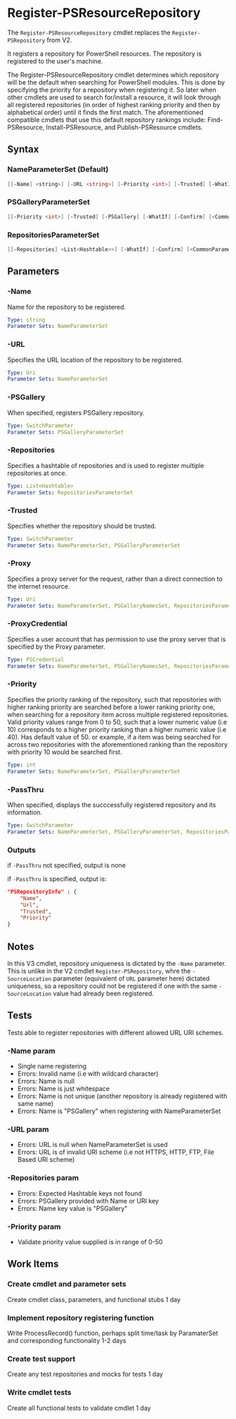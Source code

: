 # Register-PSResourceRepository

The `Register-PSResourceRepository` cmdlet replaces the `Register-PSRepository` from V2.

It registers a repository for PowerShell resources. The repository is registered to the user's machine.

The Register-PSResourceRepository cmdlet determines which repository will be the default when searching for PowerShell modules. This is done by specifying the priority for a repository when registering it. So later when other cmdlets are used to search for/install a resource, it will look through all registered repositories (in order of highest ranking priority and then by alphabetical order) until it finds the first match. The aforementioned compatible cmdlets that use this default repository rankings include: Find-PSResource, Install-PSResource, and Publish-PSResource cmdlets.

## Syntax

### NameParameterSet (Default)
``` PowerShell
[[-Name] <string>] [-URL <string>] [-Priority <int>] [-Trusted] [-WhatIf] [-Confirm] [<CommonParameters>]
```

### PSGalleryParameterSet
``` PowerShell
[[-Priority <int>] [-Trusted] [-PSGallery] [-WhatIf] [-Confirm] [<CommonParameters>]
```

### RepositoriesParameterSet
``` PowerShell
[[-Repositories] <List<Hashtable>>] [-WhatIf] [-Confirm] [<CommonParameters>]
```

## Parameters

### -Name

Name for the repository to be registered.

```yml
Type: string
Parameter Sets: NameParameterSet
```

### -URL

Specifies the URL location of the repository to be registered.

```yml
Type: Uri
Parameter Sets: NameParameterSet
```

### -PSGallery

When specified, registers PSGallery repository.

```yml
Type: SwitchParameter
Parameter Sets: PSGalleryParameterSet
```

### -Repositories

Specifies a hashtable of repositories and is used to register multiple repositories at once.

```yml
Type: List<Hashtable>
Parameter Sets: RepositoriesParameterSet
```

### -Trusted

Specifies whether the repository should be trusted.

```yml
Type: SwitchParameter
Parameter Sets: NameParameterSet, PSGalleryParameterSet
```

### -Proxy

Specifies a proxy server for the request, rather than a direct connection to the internet resource.

```yml
Type: Uri
Parameter Sets: NameParameterSet, PSGalleryNamesSet, RepositoriesParameterSet
```

### -ProxyCredential

Specifies a user account that has permission to use the proxy server that is specified by the Proxy parameter.

```yml
Type: PSCredential
Parameter Sets: NameParameterSet, PSGalleryNamesSet, RepositoriesParameterSet
```

### -Priority

Specifies the priority ranking of the repository, such that repositories with higher ranking priority are searched before a lower ranking priority one, when searching for a repository item across multiple registered repositories. Valid priority values range from 0 to 50, such that a lower numeric value (i.e 10) corresponds to a higher priority ranking than a higher numeric value (i.e 40). Has default value of 50. or example, if a item was being searched for across two repositories with the aforementioned ranking than the repository with priority 10 would be searched first.

```yml
Type: int
Parameter Sets: NameParameterSet, PSGalleryParameterSet
```

### -PassThru

When specified, displays the succcessfully registered repository and its information.

```yml
Type: SwitchParameter
Parameter Sets: NameParameterSet, PSGalleryParameterSet, RepositoriesParameterSet
```

### Outputs

if `-PassThru` not specified, output is none

if `-PassThru` is specified, output is:

```json
"PSRepositoryInfo" : {
    "Name",
    "Url",
    "Trusted",
    "Priority"
}
```

## Notes

In this V3 cmdlet, repository uniqueness is dictated by the `-Name` parameter. This is unlike in the V2 cmdlet `Register-PSRepository`, whre the `-SourceLocation` parameter (equivalent of `URL` parameter here) dictated uniqueness, so a repository could not be registered if one with the same `-SourceLocation` value had already been registered.

## Tests

Tests able to register repositories with different allowed URL URI schemes.

### -Name param

- Single name registering
- Errors: Invalid name (i.e with wildcard character)
- Errors: Name is null
- Errors: Name is just whitespace
- Errors: Name is not unique (another repository is already registered with same name)
- Errors: Name is "PSGallery" when registering with NameParameterSet

### -URL param

- Errors: URL is null when NameParameterSet is used
- Errors: URL is of invalid URI scheme (i.e not HTTPS, HTTP, FTP, File Based URI scheme)

### -Repositories param

- Errors: Expected Hashtable keys not found
- Errors: PSGallery provided with Name or URI key
- Errors: Name key value is "PSGallery"

### -Priority param

- Validate priority value supplied is in range of 0-50

## Work Items

### Create cmdlet and parameter sets

Create cmdlet class, parameters, and functional stubs
1 day

### Implement repository registering function

Write ProcessRecord() function, perhaps split time/task by ParamaterSet and corresponding functionality
1-2 days

### Create test support

Create any test repositories and mocks for tests
1 day

### Write cmdlet tests

Create all functional tests to validate cmdlet
1 day
